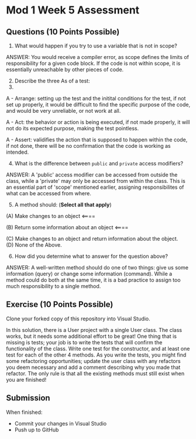 # Mod 1 Week 5 Assessment

## Questions (10 Points Possible)

1. What would happen if you try to use a variable that is not in scope?

ANSWER: You would receive a compiler error, as scope defines the limits of responsibility for a given code block. If the code is not within scope, it is essentially unreachable by other pieces of code.  

2. Describe the three As of a test:
3. 
A -   Arrange: setting up the test and the initital conditions for the test, if not set up properly, it would be difficult to find the specific purpose of the code, and would be very unreliable, or not work at all.

A -   Act: the behavior or action is being executed, if not made properly, it will not do its expected purpose, making the test pointless.

A -   Assert: validifies the action that is supposed to happen within the code, if not done, there will be no confirmation that the code is working as intended.

4. What is the difference between `public` and `private` access modifiers?

ANSWER: A 'public' access modifier can be accessed from outside the class, while a 'private' may only be accessed from within the class. This is an essential part of 'scope' mentioned earlier, assigning responsibilites of what can be accessed from where.

5. A method should:  (**Select all that apply**) <br/>

(A) Make changes to an object  <====

(B) Return some information about an object  <====

(C) Make changes to an object and return information about the object.  
(D) None of the Above.  


6. How did you determine what to answer for the question above?

ANSWER: A well-written method should do one of two things: give us some information (query) or change some information (command). While a method could do both at the same time, it is a bad practice to assign too much responsibility to a single method.

## Exercise (10 Points Possible)

Clone your forked copy of this repository into Visual Studio.  

In this solution, there is a User project with a single User class.  The class works, but it needs some additional effort to be great! One thing that is missing is tests; your job is to write the tests that will confirm the functionality of the class. Write one test for the constructor, and at least one test for each of the other 4 methods. As you write the tests, you might find some refactoring opportunities; update the user class with any refactors you deem necessary and add a comment describing why you made that refactor.  The only rule is that all the existing methods must still exist when you are finished!


## Submission

When finished:
* Commit your changes in Visual Studio
* Push up to GitHub
